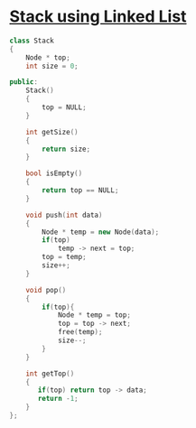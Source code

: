 # [Stack using Linked List](https://www.codingninjas.com/codestudio/guided-paths/data-structures-algorithms/content/118523/offering/1380936?leftPanelTab=0)

```cpp
class Stack
{
    Node * top;
    int size = 0;

public:
    Stack()
    {
        top = NULL;
    }

    int getSize()
    {
        return size;
    }

    bool isEmpty()
    {
        return top == NULL;
    }

    void push(int data)
    {
        Node * temp = new Node(data);
        if(top)
            temp -> next = top;
        top = temp;
        size++;
    }

    void pop()
    {
        if(top){
            Node * temp = top;
            top = top -> next;
            free(temp);
            size--;
        }
    }

    int getTop()
    {
       if(top) return top -> data;
       return -1;
    }
};
```